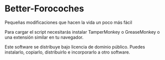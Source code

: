 # Better-Forocoches
Pequeñas modificaciones que hacen la vida un poco más fácil


Para cargar el script necesitarás instalar TamperMonkey o GreaseMonkey o una extensión similar en tu navegador.

Este software se distribuye bajo licencia de dominio público. Puedes instalarlo, copiarlo, distribuirlo e incorporarlo a otro software.
